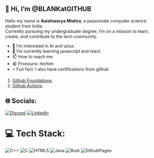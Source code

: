 ## 👋 Hi, I’m @BLANKatGITHUB</hr>
Hello my name is **Aaishwarya Mishra**, a passionate computer science student from India.<br>
Currently pursuing my undergraduate degree, I’m on a mission to learn, create, and contribute to the tech community.<br>


- 👀 I’m interested in Ai and ui/ux.
- 🌱 I’m currently learning javascript and react.
- 📫 How to reach me 
- 😄 Pronouns: he/him
- ⚡ Fun fact: I also have certifications from github 
1. [Github Foundations](https://www.credly.com/badges/69c5bf72-f8ca-4ffb-b4a4-e3e2325cc5a3/public_url).
2. [Github Actions](https://www.credly.com/badges/83945f38-0259-42b9-9bc4-917056f8bf20/public_url).




## 🌐 Socials:
[![Discord](https://img.shields.io/badge/Discord-%237289DA.svg?logo=discord&logoColor=white)](https://discord.gg/blanky0536) [![LinkedIn](https://img.shields.io/badge/LinkedIn-%230077B5.svg?logo=linkedin&logoColor=white)](https://linkedin.com/in/https://www.linkedin.com/in/aaishwarya-mishra-963785257/) 

# 💻 Tech Stack:
![C++](https://img.shields.io/badge/c++-%2300599C.svg?style=for-the-badge&logo=c%2B%2B&logoColor=white) ![C](https://img.shields.io/badge/c-%2300599C.svg?style=for-the-badge&logo=c&logoColor=white) ![HTML5](https://img.shields.io/badge/html5-%23E34F26.svg?style=for-the-badge&logo=html5&logoColor=white) ![Java](https://img.shields.io/badge/java-%23ED8B00.svg?style=for-the-badge&logo=openjdk&logoColor=white) ![Rust](https://img.shields.io/badge/rust-%23000000.svg?style=for-the-badge&logo=rust&logoColor=white) ![GithubPages](https://img.shields.io/badge/github%20pages-121013?style=for-the-badge&logo=github&logoColor=white)


<!-- Proudly created with GPRM ( https://gprm.itsvg.in ) -->

<!---
BLANKatGITHUB/BLANKatGITHUB is a ✨ special ✨ repository because its `README.md` (this file) appears on your GitHub profile.
You can click the Preview link to take a look at your changes.
--->
